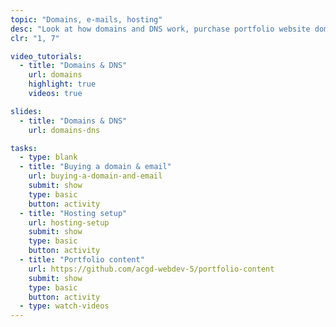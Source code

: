 ```yaml
---
topic: "Domains, e-mails, hosting"
desc: "Look at how domains and DNS work, purchase portfolio website domain and set everything up."
clr: "1, 7"

video_tutorials:
  - title: "Domains & DNS"
    url: domains
    highlight: true
    videos: true

slides:
  - title: "Domains & DNS"
    url: domains-dns

tasks:
  - type: blank
  - title: "Buying a domain & email"
    url: buying-a-domain-and-email
    submit: show
    type: basic
    button: activity
  - title: "Hosting setup"
    url: hosting-setup
    submit: show
    type: basic
    button: activity
  - title: "Portfolio content"
    url: https://github.com/acgd-webdev-5/portfolio-content
    submit: show
    type: basic
    button: activity
  - type: watch-videos
---
```

